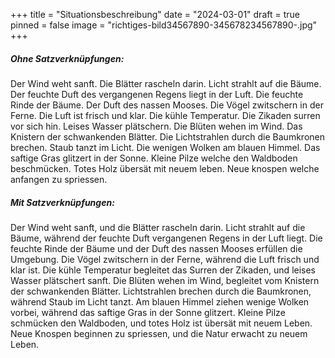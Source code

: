 +++
title = "Situationsbeschreibung"
date = "2024-03-01"
draft = true
pinned = false
image = "richtiges-bild34567890-345678234567890-.jpg"
+++
##### **Ohne Satzverknüpfungen:**

Der Wind weht sanft. Die Blätter rascheln darin. Licht strahlt auf die Bäume. Der feuchte Duft des vergangenen Regens liegt in der Luft. Die feuchte Rinde der Bäume. Der Duft des nassen Mooses. Die Vögel zwitschern in der Ferne. Die Luft ist frisch und klar. Die kühle Temperatur. Die Zikaden surren vor sich hin. Leises Wasser plätschern. Die Blüten wehen im Wind. Das Knistern der schwankenden Blätter. Die Lichtstrahlen durch die Baumkronen brechen. Staub tanzt im Licht. Die wenigen Wolken am blauen Himmel. Das saftige Gras glitzert in der Sonne. Kleine Pilze welche den Waldboden beschmücken. Totes Holz übersät mit neuem leben. Neue knospen welche anfangen zu spriessen.



##### **Mit Satzverknüpfungen:**

Der Wind weht sanft, und die Blätter rascheln darin. Licht strahlt auf die Bäume, während der feuchte Duft vergangenen Regens in der Luft liegt. Die feuchte Rinde der Bäume und der Duft des nassen Mooses erfüllen die Umgebung. Die Vögel zwitschern in der Ferne, während die Luft frisch und klar ist. Die kühle Temperatur begleitet das Surren der Zikaden, und leises Wasser plätschert sanft. Die Blüten wehen im Wind, begleitet vom Knistern der schwankenden Blätter. Lichtstrahlen brechen durch die Baumkronen, während Staub im Licht tanzt. Am blauen Himmel ziehen wenige Wolken vorbei, während das saftige Gras in der Sonne glitzert. Kleine Pilze schmücken den Waldboden, und totes Holz ist übersät mit neuem Leben. Neue Knospen beginnen zu spriessen, und die Natur erwacht zu neuem Leben.